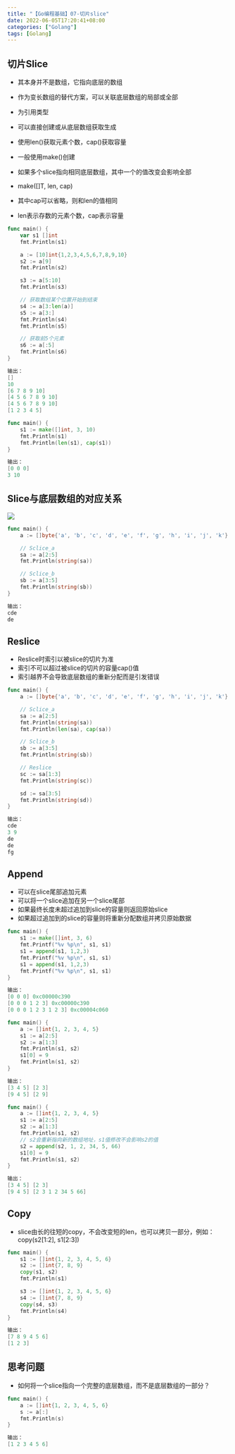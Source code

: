 ```yaml
---
title: "【Go编程基础】07-切片slice"
date: 2022-06-05T17:20:41+08:00
categories: ["Golang"]
tags: [Golang]
---
```

## 切片Slice

- 其本身并不是数组，它指向底层的数组
- 作为变长数组的替代方案，可以关联底层数组的局部或全部
- 为引用类型
- 可以直接创建或从底层数组获取生成
- 使用len()获取元素个数，cap()获取容量
- 一般使用make()创建
- 如果多个slice指向相同底层数组，其中一个的值改变会影响全部

- make([]T, len, cap)
- 其中cap可以省略，则和len的值相同
- len表示存数的元素个数，cap表示容量

```go
func main() {
	var s1 []int
	fmt.Println(s1)

	a := [10]int{1,2,3,4,5,6,7,8,9,10}
	s2 := a[9]
	fmt.Println(s2)

	s3 := a[5:10]
	fmt.Println(s3)

	// 获取数组某个位置开始到结束
	s4 := a[3:len(a)]
	s5 := a[3:]
	fmt.Println(s4)
	fmt.Println(s5)

	// 获取前5个元素
	s6 := a[:5]
	fmt.Println(s6)
}

输出：
[]
10
[6 7 8 9 10]
[4 5 6 7 8 9 10]
[4 5 6 7 8 9 10]
[1 2 3 4 5]
```

```go
func main() {
	s1 := make([]int, 3, 10)
	fmt.Println(s1)
	fmt.Println(len(s1), cap(s1))
}

输出：
[0 0 0]
3 10
```

## Slice与底层数组的对应关系
![](https://cdn.clang.asia/blog/2022/%E3%80%90Go%E7%BC%96%E7%A8%8B%E5%9F%BA%E7%A1%80%E3%80%9107%E5%88%87%E7%89%87slice_1.png-watermark)

```go
func main() {
	a := []byte{'a', 'b', 'c', 'd', 'e', 'f', 'g', 'h', 'i', 'j', 'k'}

	// Sclice_a
	sa := a[2:5]
	fmt.Println(string(sa))

	// Sclice_b
	sb := a[3:5]
	fmt.Println(string(sb))
}

输出：
cde
de
```

## Reslice
- Reslice时索引以被slice的切片为准
- 索引不可以超过被slice的切片的容量cap()值
- 索引越界不会导致底层数组的重新分配而是引发错误

```go
func main() {
	a := []byte{'a', 'b', 'c', 'd', 'e', 'f', 'g', 'h', 'i', 'j', 'k'}

	// Sclice_a
	sa := a[2:5]
	fmt.Println(string(sa))
	fmt.Println(len(sa), cap(sa))

	// Sclice_b
	sb := a[3:5]
	fmt.Println(string(sb))

	// Reslice
	sc := sa[1:3]
	fmt.Println(string(sc))

	sd := sa[3:5]
	fmt.Println(string(sd))
}

输出：
cde
3 9
de
de
fg
```

## Append
- 可以在slice尾部追加元素
- 可以将一个slice追加在另一个slice尾部
- 如果最终长度未超过追加到slice的容量则返回原始slice
- 如果超过追加到的slice的容量则将重新分配数组并拷贝原始数据

```go
func main() {
	s1 := make([]int, 3, 6)
	fmt.Printf("%v %p\n", s1, s1)
	s1 = append(s1, 1,2,3)
	fmt.Printf("%v %p\n", s1, s1)
	s1 = append(s1, 1,2,3)
	fmt.Printf("%v %p\n", s1, s1)
}

输出：
[0 0 0] 0xc00000c390
[0 0 0 1 2 3] 0xc00000c390
[0 0 0 1 2 3 1 2 3] 0xc00004c060
```

```go
func main() {
	a := []int{1, 2, 3, 4, 5}
	s1 := a[2:5]
	s2 := a[1:3]
	fmt.Println(s1, s2)
	s1[0] = 9
	fmt.Println(s1, s2)
}

输出：
[3 4 5] [2 3]
[9 4 5] [2 9]
```

```go
func main() {
	a := []int{1, 2, 3, 4, 5}
	s1 := a[2:5]
	s2 := a[1:3]
	fmt.Println(s1, s2)
	// s2会重新指向新的数组地址，s1值修改不会影响s2的值
	s2 = append(s2, 1, 2, 34, 5, 66)
	s1[0] = 9
	fmt.Println(s1, s2)
}

输出：
[3 4 5] [2 3]
[9 4 5] [2 3 1 2 34 5 66]
```

## Copy
- slice由长的往短的copy，不会改变短的len，也可以拷贝一部分，例如：copy(s2[1:2], s1[2:3])

```go
func main() {
	s1 := []int{1, 2, 3, 4, 5, 6}
	s2 := []int{7, 8, 9}
	copy(s1, s2)
	fmt.Println(s1)

	s3 := []int{1, 2, 3, 4, 5, 6}
	s4 := []int{7, 8, 9}
	copy(s4, s3)
	fmt.Println(s4)
}

输出：
[7 8 9 4 5 6]
[1 2 3]
```

## 思考问题
- 如何将一个slice指向一个完整的底层数组，而不是底层数组的一部分？

```go
func main() {
	a := []int{1, 2, 3, 4, 5, 6}
	s := a[:]
	fmt.Println(s)
}

输出：
[1 2 3 4 5 6]
```
